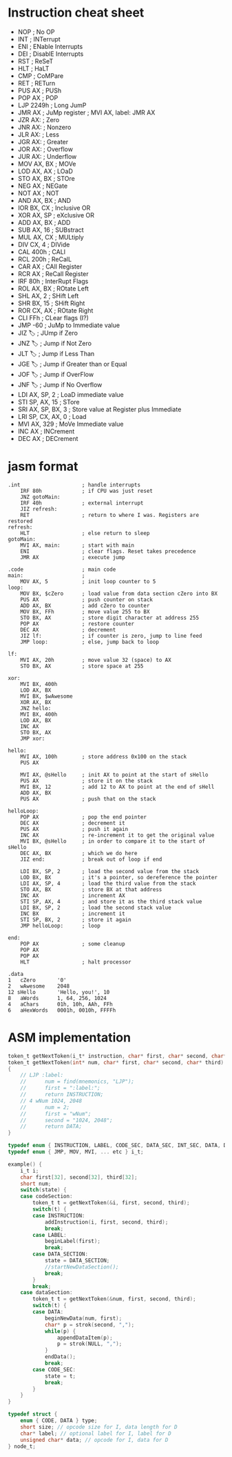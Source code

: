 Instruction cheat sheet
=======================

* NOP ; No OP
* INT ; INTerrupt
* ENI ; ENable Interrupts
* DEI ; DisablE Interrupts
* RST ; ReSeT
* HLT ; HaLT
* CMP ; CoMPare
* RET ; RETurn
* PUS AX ; PUSh
* POP AX ; POP
* LJP 2249h ; Long JumP
* JMR AX ; JuMp register    ; MVI AX, label: JMR AX
* JZR AX: ; Zero
* JNR AX: ; Nonzero
* JLR AX: ; Less
* JGR AX: ; Greater
* JOR AX: ; Overflow
* JUR AX: ; Underflow
* MOV AX, BX ; MOVe
* LOD AX, AX ; LOaD
* STO AX, BX ; STOre
* NEG AX ; NEGate
* NOT AX ; NOT
* AND AX, BX ; AND
* IOR BX, CX ; Inclusive OR
* XOR AX, SP ; eXclusive OR
* ADD AX, BX ; ADD
* SUB AX, 16 ; SUBstract
* MUL AX, CX ; MULtiply
* DIV CX, 4 ; DIVide
* CAL 400h ; CALl
* RCL 200h ; ReCalL
* CAR AX ; CAll Register
* RCR AX ; ReCall Register
* IRF 80h ; InterRupt Flags
* ROL AX, BX ; ROtate Left
* SHL AX, 2 ; SHift Left
* SHR BX, 15 ; SHift Right
* ROR CX, AX ; ROtate Right
* CLI FFh ; CLear flags (I?)
* JMP -60 ; JuMp to Immediate value
* JIZ :label: ; JUmp if Zero
* JNZ :label: ; Jump if Not Zero
* JLT :label: ; Jump if Less Than
* JGE :label: ; Jump if Greater than or Equal
* JOF :label: ; Jump if OverFlow
* JNF :label: ; Jump if No Overflow
* LDI AX, SP, 2 ; LoaD immediate value
* STI SP, AX, 15 ; STore
* SRI AX, SP, BX, 3 ; Store value at Register plus Immediate
* LRI SP, CX, AX, 0 ; Load
* MVI AX, 329 ; MoVe Immediate value
* INC AX ; INCrement
* DEC AX ; DECrement

jasm format
===========

```
.int                    ; handle interrupts
    IRF 80h             ; if CPU was just reset
    JNZ gotoMain:
    IRF 40h             ; external interrupt
    JIZ refresh:
    RET                 ; return to where I was. Registers are restored
refresh:
    HLT                 ; else return to sleep
gotoMain:
    MVI AX, main:       ; start with main
    ENI                 ; clear flags. Reset takes precedence
    JMR AX              ; execute jump

.code                   ; main code
main:                   ;
    MOV AX, 5           ; init loop counter to 5
loop:
    MOV BX, $cZero      ; load value from data section cZero into BX
    PUS AX              ; push counter on stack
    ADD AX, BX          ; add cZero to counter
    MOV BX, FFh         ; move value 255 to BX
    STO BX, AX          ; store digit character at address 255
    POP AX              ; restore counter
    DEC AX              ; decrement
    JIZ lf:             ; if counter is zero, jump to line feed
    JMP loop:           ; else, jump back to loop

lf:
    MVI AX, 20h         ; move value 32 (space) to AX
    STO BX, AX          ; store space at 255

xor:
    MVI BX, 400h
    LOD AX, BX
    MVI BX, $wAwesome
    XOR AX, BX
    JNZ hello:
    MVI BX, 400h
    LOD AX, BX
    INC AX
    STO BX, AX
    JMP xor:

hello:
    MVI AX, 100h        ; store address 0x100 on the stack
    PUS AX

    MVI AX, @sHello     ; init AX to point at the start of sHello
    PUS AX              ; store it on the stack
    MVI BX, 12          ; add 12 to AX to point at the end of sHell
    ADD AX, BX
    PUS AX              ; push that on the stack

helloLoop:
    POP AX              ; pop the end pointer
    DEC AX              ; decrement it
    PUS AX              ; push it again
    INC AX              ; re-increment it to get the original value
    MVI BX, @sHello     ; in order to compare it to the start of sHello
    DEC AX, BX          ; which we do here
    JIZ end:            ; break out of loop if end

    LDI BX, SP, 2       ; load the second value from the stack
    LOD BX, BX          ; it's a pointer, so dereference the pointer
    LDI AX, SP, 4       ; load the third value from the stack
    STO AX, BX          ; store BX at that address
    INC AX              ; increment AX
    STI SP, AX, 4       ; and store it as the third stack value
    LDI BX, SP, 2       ; load the second stack value
    INC BX              ; increment it
    STI SP, BX, 2       ; store it again
    JMP helloLoop:      ; loop

end:
    POP AX              ; some cleanup
    POP AX
    POP AX
    HLT                 ; halt processor

.data
1   cZero       '0'
2   wAwesome    2048
12 sHello       'Hello, you!', 10
8   aWords      1, 64, 256, 1024
4   aChars      01h, 10h, AAh, FFh
6   aHexWords   0001h, 0010h, FFFFh
```

ASM implementation
==================

```C
token_t getNextToken(i_t* instruction, char* first, char* second, char* third);
token_t getNextToken(int* num, char* first, char* second, char* third)
{
    // LJP :label:
    //      num = find(mnemonics, "LJP");
    //      first = ":label:";
    //      return INSTRUCTION;
    // 4 wNum 1024, 2048
    //      num = 2;
    //      first = "wNum";
    //      second = "1024, 2048";
    //      return DATA;
}

typedef enum { INSTRUCTION, LABEL, CODE_SEC, DATA_SEC, INT_SEC, DATA, DATALISTITEM, UNKNOWN } token_t;
typedef enum { JMP, MOV, MVI, ... etc } i_t;

example() {
    i_t i;
    char first[32], second[32], third[32];
    short num;
    switch(state) {
    case codeSection:
        token_t t = getNextToken(&i, first, second, third);
        switch(t) {
        case INSTRUCTION:
            addInstruction(i, first, second, third);
            break;
        case LABEL:
            beginLabel(first);
            break;
        case DATA_SECTION:
            state = DATA_SECTION;
            //startNewDataSection();
            break;
        }
        break;
    case dataSection:
        token_t t = getNextToken(&num, first, second, third);
        switch(t) {
        case DATA:
            beginNewData(num, first);
            char* p = strok(second, ",");
            while(p) {
                appendDataItem(p);
                p = strok(NULL, ",");
            }
            endData();
            break;
        case CODE_SEC:    
            state = t;
            break;
        }
    }
}

typedef struct {
    enum { CODE, DATA } type;
    short size; // opcode size for I, data length for D
    char* label; // optional label for I, label for D
    unsigned char* data; // opcode for I, data for D
} node_t;
```
